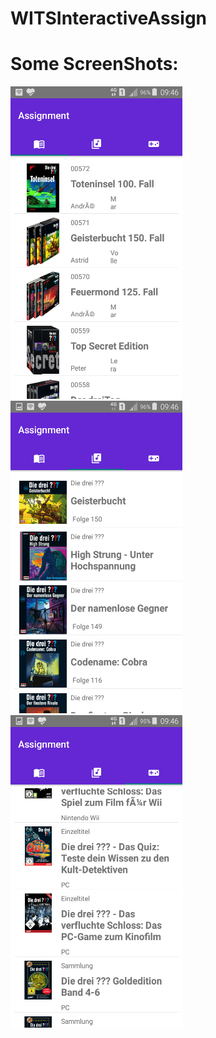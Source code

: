 # WITSInteractiveAssign



# Some ScreenShots:
<img height=500 width=275 src="https://github.com/Avinash-dev-code/WITSInteractiveAssign/blob/main/demo1.png"
/><img height=500 width=275 src="https://github.com/Avinash-dev-code/WITSInteractiveAssign/blob/main/demo2.png" 
/><img height=500 width=275 src="https://github.com/Avinash-dev-code/WITSInteractiveAssign/blob/main/demo3.png"
/>
